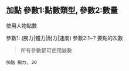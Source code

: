## 加點 參數1:點數類型, 參數2:數量
使用人物點數

參數1: (腕力|體力|耐力|速度)
參數2:1~? 要點的次數


> 所有參數都可使用變數

```
加點 腕力, 20


```
